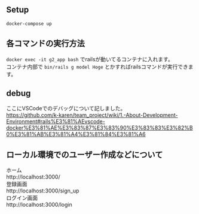 ## Setup
`docker-compose up`

## 各コマンドの実行方法
`docker exec -it g2_app bash` でrailsが動いてるコンテナに入れます。  
コンテナ内部で `bin/rails g model Hoge` とかすればrailsコマンドが実行できます。

## debug  
ここにVSCodeでのデバッグについて記しました。  
https://github.com/k-karen/team_project/wiki/1.-About-Development-Environment#rails%E3%81%AEvscode-docker%E3%81%AE%E3%83%87%E3%83%90%E3%83%83%E3%82%B0%E3%81%AB%E3%81%A4%E3%81%84%E3%81%A6

## ローカル環境でのユーザー作成などについて

ホーム  
http://localhost:3000/  
登録画面  
http://localhost:3000/sign_up  
ログイン画面  
http://localhost:3000/login  

